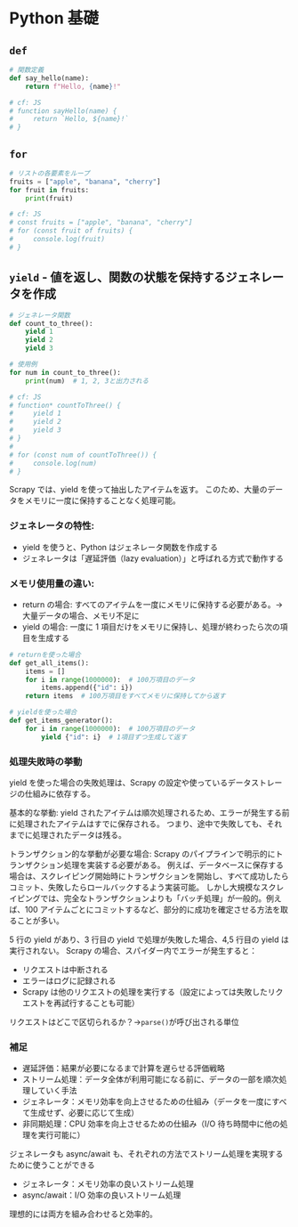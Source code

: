 # Python 基礎

## `def`

```py
# 関数定義
def say_hello(name):
    return f"Hello, {name}!"

# cf: JS
# function sayHello(name) {
#     return `Hello, ${name}!`
# }
```

## `for`

```py
# リストの各要素をループ
fruits = ["apple", "banana", "cherry"]
for fruit in fruits:
    print(fruit)

# cf: JS
# const fruits = ["apple", "banana", "cherry"]
# for (const fruit of fruits) {
#     console.log(fruit)
# }
```

## `yield` - 値を返し、関数の状態を保持するジェネレータを作成

```py
# ジェネレータ関数
def count_to_three():
    yield 1
    yield 2
    yield 3

# 使用例
for num in count_to_three():
    print(num)  # 1, 2, 3と出力される

# cf: JS
# function* countToThree() {
#     yield 1
#     yield 2
#     yield 3
# }
#
# for (const num of countToThree()) {
#     console.log(num)
# }
```

Scrapy では、yield を使って抽出したアイテムを返す。
このため、大量のデータをメモリに一度に保持することなく処理可能。

### ジェネレータの特性:

- yield を使うと、Python はジェネレータ関数を作成する
- ジェネレータは「遅延評価（lazy evaluation）」と呼ばれる方式で動作する

### メモリ使用量の違い:

- return の場合: すべてのアイテムを一度にメモリに保持する必要がある。→ 大量データの場合、メモリ不足に
- yield の場合: 一度に 1 項目だけをメモリに保持し、処理が終わったら次の項目を生成する

```py
# returnを使った場合
def get_all_items():
    items = []
    for i in range(1000000):  # 100万項目のデータ
        items.append({"id": i})
    return items  # 100万項目をすべてメモリに保持してから返す

# yieldを使った場合
def get_items_generator():
    for i in range(1000000):  # 100万項目のデータ
        yield {"id": i}  # 1項目ずつ生成して返す
```

### 処理失敗時の挙動

yield を使った場合の失敗処理は、Scrapy の設定や使っているデータストレージの仕組みに依存する。

基本的な挙動:
yield されたアイテムは順次処理されるため、エラーが発生する前に処理されたアイテムはすでに保存される。
つまり、途中で失敗しても、それまでに処理されたデータは残る。

トランザクション的な挙動が必要な場合:
Scrapy のパイプラインで明示的にトランザクション処理を実装する必要がある。
例えば、データベースに保存する場合は、スクレイピング開始時にトランザクションを開始し、すべて成功したらコミット、失敗したらロールバックするよう実装可能。
しかし大規模なスクレイピングでは、完全なトランザクションよりも「バッチ処理」が一般的。例えば、100 アイテムごとにコミットするなど、部分的に成功を確定させる方法を取ることが多い。

5 行の yield があり、3 行目の yield で処理が失敗した場合、4,5 行目の yield は実行されない。
Scrapy の場合、スパイダー内でエラーが発生すると：

- リクエストは中断される
- エラーはログに記録される
- Scrapy は他のリクエストの処理を実行する（設定によっては失敗したリクエストを再試行することも可能）

リクエストはどこで区切られるか？→`parse()`が呼び出される単位

### 補足

- 遅延評価：結果が必要になるまで計算を遅らせる評価戦略
- ストリーム処理：データ全体が利用可能になる前に、データの一部を順次処理していく手法
- ジェネレータ：メモリ効率を向上させるための仕組み（データを一度にすべて生成せず、必要に応じて生成）
- 非同期処理：CPU 効率を向上させるための仕組み（I/O 待ち時間中に他の処理を実行可能に）

ジェネレータも async/await も、それぞれの方法でストリーム処理を実現するために使うことができる

- ジェネレータ：メモリ効率の良いストリーム処理
- async/await：I/O 効率の良いストリーム処理

理想的には両方を組み合わせると効率的。
